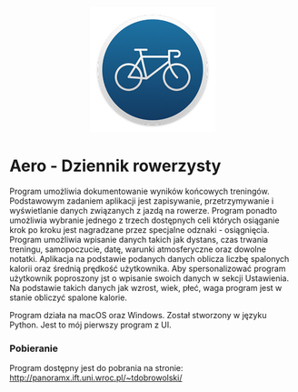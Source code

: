 <p align="center">
  <img src="images/logo.png" width="220" title="logo">
</p>

# Aero - Dziennik rowerzysty

Program umożliwia dokumentowanie wyników końcowych treningów. Podstawowym zadaniem aplikacji jest zapisywanie, przetrzymywanie i wyświetlanie danych związanych z jazdą na rowerze. Program ponadto umożliwia wybranie jednego z trzech dostępnych celi których osiąganie krok po kroku jest nagradzane przez specjalne odznaki - osiągnięcia. Program umożliwia wpisanie danych takich jak dystans, czas trwania treningu, samopoczucie, datę, warunki atmosferyczne oraz dowolne notatki. Aplikacja na podstawie podanych danych oblicza liczbę spalonych kalorii oraz średnią prędkość użytkownika. Aby spersonalizować program użytkownik poproszony jst o wpisanie swoich danych w sekcji Ustawienia. Na podstawie takich danych jak wzrost, wiek, płeć, waga program jest w stanie obliczyć spalone kalorie.

Program działa na macOS oraz Windows. Został stworzony w języku Python.
Jest to mój pierwszy program z UI.

### Pobieranie

Program dostępny jest do pobrania na stronie:
<a>http://panoramx.ift.uni.wroc.pl/~tdobrowolski/<a/>
